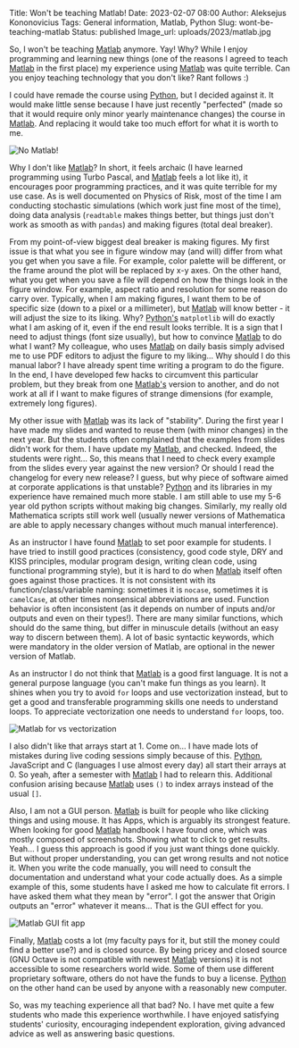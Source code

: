 Title: Won't be teaching Matlab!
Date: 2023-02-07 08:00
Author: Aleksejus Kononovicius
Tags: General information, Matlab, Python
Slug: wont-be-teaching-matlab
Status: published
Image_url: uploads/2023/matlab.jpg

So, I won't be teaching [Matlab](/tag/matlab/) anymore. Yay! Why? While I
enjoy programming and learning new things (one of the reasons I agreed to
teach [Matlab](/tag/matlab/) in the first place) my experience using
[Matlab](/tag/matlab/) was quite terrible. Can you enjoy teaching technology
that you don't like? Rant follows :)
<!--more-->

I could have remade the course using [Python](/tag/python/), but I decided
against it. It would make little sense because I have just recently
"perfected" (made so that it would require only minor yearly maintenance
changes) the course in [Matlab](/tag/matlab/). And replacing it would take
too much effort for what it is worth to me.

![No Matlab!]({static}/uploads/2023/matlab.jpg)

Why I don't like [Matlab](/tag/matlab/)? In short, it feels archaic (I have
learned programming using Turbo Pascal, and [Matlab](/tag/matlab/) feels a
lot like it), it encourages poor programming practices, and it was quite
terrible for my use case. As is well documented on Physics of Risk, most of
the time I am conducting stochastic simulations (which work just fine most
of the time), doing data analysis (`readtable` makes things better, but
things just don't work as smooth as with `pandas`) and making figures (total
deal breaker).

From my point-of-view biggest deal breaker is making figures. My first issue
is that what you see in figure window may (and will) differ from what you
get when you save a file. For example, color palette will be different, or
the frame around the plot will be replaced by x-y axes. On the other hand,
what you get when you save a file will depend on how the things look in the
figure window. For example, aspect ratio and resolution for some reason do
carry over. Typically, when I am making figures, I want them to be of
specific size (down to a pixel or a millimeter), but [Matlab](/tag/matlab/)
will know better - it will adjust the size to its liking. Why?
[Python's](/tag/python/) `matplotlib` will do exactly what I am asking of
it, even if the end result looks terrible. It is a sign that I need to
adjust things (font size usually), but how to convince
[Matlab](/tag/matlab/) to do what I want? My colleague, who uses
[Matlab](/tag/matlab/) on daily basis simply advised me to use PDF editors
to adjust the figure to my liking... Why should I do this manual labor? I
have already spent time writing a program to do the figure. In the end, I
have developed few hacks to circumvent this particular problem, but they
break from one [Matlab's](/tag/matlab/) version to another, and do not work
at all if I want to make figures of strange dimensions (for example,
extremely long figures).

My other issue with [Matlab](/tag/matlab/) was its lack of "stability".
During the first year I have made my slides and wanted to reuse them (with
minor changes) in the next year. But the students often complained that the
examples from slides didn't work for them. I have update my
[Matlab](/tag/matlab/), and checked. Indeed, the students were right... So,
this means that I need to check every example from the slides every year
against the new version? Or should I read the changelog for every new
release? I guess, but why piece of software aimed at corporate applications
is that unstable? [Python](/tag/python/) and its libraries in my experience
have remained much more stable. I am still able to use my 5-6 year old
python scripts without making big changes. Similarly, my really old
Mathematica scripts still work well (usually newer versions of Mathematica
are able to apply necessary changes without much manual interference).

As an instructor I have found [Matlab](/tag/matlab/) to set poor example for
students. I have tried to instill good practices (consistency, good code
style, DRY and KISS principles, modular program design, writing clean code,
using functional programming style), but it is hard to do when
[Matlab](/tag/matlab/) itself often goes against those practices. It is not
consistent with its function/class/variable naming: sometimes it is
`nocase`, sometimes it is `camelCase`, at other times nonsensical
abbreviations are used. Function behavior is often inconsistent (as it
depends on number of inputs and/or outputs and even on their types!). There
are many similar functions, which should do the same thing, but differ in
minuscule details (without an easy way to discern between them). A lot of
basic syntactic keywords, which were mandatory in the older version of
Matlab, are optional in the newer version of Matlab.

As an instructor I do not think that [Matlab](/tag/matlab/) is a good first
language. It is not a general purpose language (you can't make fun things as
you learn). It shines when you try to avoid `for` loops and use
vectorization instead, but to get a good and transferable programming skills
one needs to understand loops. To appreciate vectorization one needs to
understand `for` loops, too.

![Matlab for vs vectorization]({static}/uploads/2023/matlab-vectorization.png)

I also didn't like that arrays start at 1. Come on... I have made lots of
mistakes during live coding sessions simply because of this.
[Python](/tag/python), JavaScript and C (languages I use almost every day)
all start their arrays at 0. So yeah, after a semester with
[Matlab](/tag/matlab/) I had to relearn this. Additional confusion arising
because [Matlab](/tag/matlab/) uses `()` to index arrays instead of the
usual `[]`.

Also, I am not a GUI person. [Matlab](/tag/matlab/) is built for people who
like clicking things and using mouse. It has Apps, which is arguably its
strongest feature. When looking for good [Matlab](/tag/matlab/) handbook I
have found one, which was mostly composed of screenshots. Showing what to
click to get results. Yeah... I guess this approach is good if you just want
things done quickly. But without proper understanding, you can get wrong
results and not notice it. When you write the code manually, you will need
to consult the documentation and understand what your code actually does. As
a simple example of this, some students have I asked me how to calculate fit
errors. I have asked them what they mean by "error". I got the answer that
Origin outputs an "error" whatever it means... That is the GUI effect for
you.

![Matlab GUI fit app]({static}/uploads/2023/matlab-fit-app.png)

Finally, [Matlab](/tag/matlab/) costs a lot (my faculty pays for it, but
still the money could find a better use?) and is closed source. By being
pricey and closed source (GNU Octave is not compatible with newest
[Matlab](/tag/matlab/) versions) it is not accessible to some researchers
world wide. Some of them use different proprietary software, others do not
have the funds to buy a license. [Python](/tag/python/) on the other hand
can be used by anyone with a reasonably new computer.

So, was my teaching experience all that bad? No. I have met quite a few
students who made this experience worthwhile. I have enjoyed satisfying
students' curiosity, encouraging independent exploration, giving advanced
advice as well as answering basic questions.
